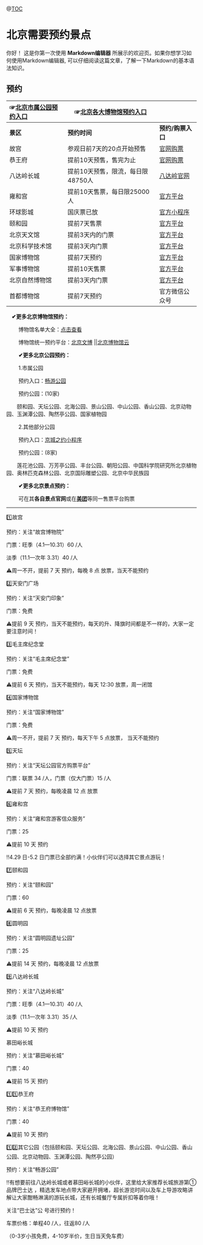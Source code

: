 @[TOC](这里写自定义目录标题)

# 北京需要预约景点

你好！ 这是你第一次使用 **Markdown编辑器** 所展示的欢迎页。如果你想学习如何使用Markdown编辑器, 可以仔细阅读这篇文章，了解一下Markdown的基本语法知识。

## 预约

| ☞[北京市属公园预约入口](https://www.bjgyol.com.cn/buyTicket.html) | ☞[北京各大博物馆预约入口](http://bjmuseum.org.cn/appoint/index.html#/home) |                                                              |
| :----------------------------------------------------------- | ------------------------------------------------------------ | :----------------------------------------------------------- |
| **景区**                                                     | **预约时间**                                                 | **预约/购票入口**                                            |
| 故宫                                                         | 参观日前7天的20点开始预售                                    | [官网购票](https://ticket.dpm.org.cn/)                       |
| 恭王府                                                       | 提前10天预售，售完为止                                       | [官网购票 ](http://wap.pgm.org.cn/userTicket/showDate)       |
| 八达岭长城                                                   | 提前10天预售，限流，每日限48750人                            | [八达岭官网 ](https://wap.badalingmall.com/vue/detail/ticket?id=965&productCode=park2018072610393065849&m_id=168) |
| 雍和宫                                                       | 提前10天售票，每日限25000人                                  | [官方平台](https://piao.yonghegong.cn/api/buy#/buy?date=2021-09-06) |
| 环球影城                                                     | 国庆票已放                                                   | [官方小程序](http://imgbdb3.bendibao.com/bjbdb/news/20219/01/2021901183033_75256.png) |
| 颐和园                                                       | 提前7天售票                                                  | [官方平台](https://yhywxindi.sjtickettech.com/individual/product/list/YHY?r=2.8) |
| 北京天文馆                                                   | 提前3天内的门票                                              | [官方平台](http://www.bjp.org.cn/)                           |
| 北京科学技术馆                                               | 提前3天内门票                                                | [官方平台](http://cstm.cdstm.cn)                             |
| 国家博物馆                                                   | 提前7天预约                                                  | [官方平台](https://ticketwx.chnmuseum.cn/yuyue/index)        |
| 军事博物馆                                                   | 提前10天售票[  ](http://m.jb.mil.cn/synr/yhdl/)              | [官方平台](http://m.jb.mil.cn/synr/yhdl/)                    |
| 北京自然博物馆                                               | 提前3天内门票                                                | [官方平台](http://www.bmnh.org.cn/)                          |
| 首都博物馆                                                   | 提前7天预约                                                  | 官方微信公众号                                               |



　**✔更多北京博物馆预约：** 

​	　　博物馆名单大全：[点击查看](http://m.bj.bendibao.com/tour/321225.html) 

​	　　博物馆统一预约平台：[北京文博](http://bjmuseum.org.cn/appoint/#/home) ||[北京博物馆云](http://imgbdb3.bendibao.com/bjbdb/news/20225/19/2022519091752_12826.png) 

​	　　**✔更多北京公园预约：** 

​	　　1.市属公园

​	　　预约入口：[畅游公园](https://www.bjgyol.com.cn/) 

​	　　预约公园：(10家)

​	　　颐和园、天坛公园、北海公园、景山公园、中山公园、香山公园、北京动物园、玉渊潭公园、陶然亭公园、国家植物园

​	　　2.其他部分公园

​	　　预约入口：[京城之约小程序](http://imgbdb3.bendibao.com/bjbdb/tour/20204/29/2020429140411_92380.png) 

​	　　预约公园：(8家)

​	　　莲花池公园、万芳亭公园、丰台公园、朝阳公园、中国科学院研究所北京植物园、奥林匹克森林公园、北京国际雕塑公园、北京中华民族园

​	　　**✔更多北京景点预约：** 

​	　　可在其**各自景点官网**或在[**美团**](http://i.meituan.com/)等同一售票平台购票



---





1️⃣故宫

预约：关注“故宫博物院”

门票：旺季（4.1—10.31）60 /人

淡季（11.1—次年 3.31）40 /人

⚠️周一不开，提前 7 天 预约，每晚 8 点 放票，当天不能预约

2️⃣天安门广场

预约：关注“天安门印象”

门票：免费

⚠️提前 9 天 预约，当天不能预约，每天的升、降旗时间都是不一样的，大家一定要注意时间！

3️⃣毛主席纪念堂

预约：关注“毛主席纪念堂”

门票：免费

⚠️提前 6 天 预约，当天不能预约，每天 12:30 放票，周一闭馆



4️⃣国家博物馆

预约：关注“国家博物馆”

门票：免费

⚠️周一不开，提前 7 天 预约，每天下午 5 点放票， 当天不能预约

5️⃣天坛

预约：关注“天坛公园官方购票平台”

门票：联票 34 /人，门票（仅大门票）15 /人

⚠️提前 7 天 预约，每晚凌晨 12 点 放票



6️⃣雍和宫

预约：关注“雍和宫游客信众服务”

门票：25

⚠️提前 10 天 预约

‼️4.29 日-5.2 日门票已全部约满！小伙伴们可以选择其它景点游玩！

7️⃣颐和园

预约：关注“颐和园”

门票：60

⚠️提前 6 天 预约，每晚凌晨 12 点放票



8️⃣圆明园

预约：关注“圆明园遗址公园”

门票：25

⚠️提前 14 天 预约，每晚凌晨 12 点放票

9️⃣八达岭长城

预约：关注“八达岭长城”

门票：旺季（4.1—10.31）40 /人

淡季（11.1—次年 3.31）35 /人

⚠️提前 10 天 预约



慕田峪长城

预约：关注“慕田峪长城”

门票：40

⚠️提前 15 天 预约

1️⃣1️⃣恭王府

预约：关注“恭王府博物馆”

门票：40

⚠️提前 10 天 预约



1️⃣2️⃣其它公园（包括颐和园、天坛公园、北海公园、景山公园、中山公园、香山公园、北京动物园、玉渊潭公园、陶然亭公园）

预约：关注“畅游公园”



‼️有想要前往八达岭长城或者慕田峪长城的小伙伴，这里给大家推荐长城旅游第①品牌巴士达 ，精选发车地点带大家避开拥堵，超长游览时间以及车上导游攻略讲解让大家酣畅淋漓的游玩长城，还有长城餐厅专属折扣等着你哦！

关注“巴士达”公 号进行预约！

车票价格：单程40 /人，往返80 /人

（0-3岁小孩免费，4-10岁半价，生日当天免车费）



